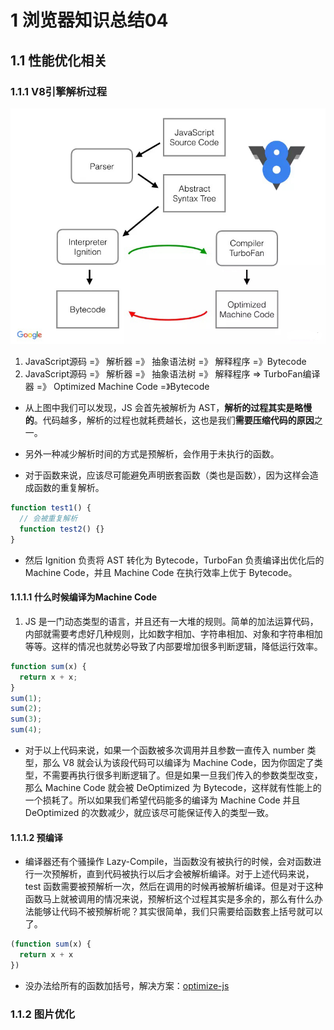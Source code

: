 # 1 浏览器知识总结04

## 1.1 性能优化相关

### 1.1.1 V8引擎解析过程

![v8-resolve-process](./img/v8-resolve.jpg)

1. JavaScript源码 =》 解析器 =》 抽象语法树 =》 解释程序 =》Bytecode
2. JavaScript源码 =》 解析器 =》 抽象语法树 =》 解释程序 => TurboFan编译器 =》 Optimized Machine Code =》Bytecode

- 从上图中我们可以发现，JS 会首先被解析为 AST，**解析的过程其实是略慢的**。代码越多，解析的过程也就耗费越长，这也是我们**需要压缩代码的原因**之一。

- 另外一种减少解析时间的方式是预解析，会作用于未执行的函数。

- 对于函数来说，应该尽可能避免声明嵌套函数（类也是函数），因为这样会造成函数的重复解析。

```js
function test1() {
  // 会被重复解析
  function test2() {}
}
```

- 然后 Ignition 负责将 AST 转化为 Bytecode，TurboFan 负责编译出优化后的 Machine Code，并且 Machine Code 在执行效率上优于 Bytecode。

#### 1.1.1.1 什么时候编译为Machine Code

1. JS 是一门动态类型的语言，并且还有一大堆的规则。简单的加法运算代码，内部就需要考虑好几种规则，比如数字相加、字符串相加、对象和字符串相加等等。这样的情况也就势必导致了内部要增加很多判断逻辑，降低运行效率。

```js
function sum(x) {
  return x + x;
}
sum(1);
sum(2);
sum(3);
sum(4);
```

- 对于以上代码来说，如果一个函数被多次调用并且参数一直传入 number 类型，那么 V8 就会认为该段代码可以编译为 Machine Code，因为你固定了类型，不需要再执行很多判断逻辑了。但是如果一旦我们传入的参数类型改变，那么 Machine Code 就会被 DeOptimized 为 Bytecode，这样就有性能上的一个损耗了。所以如果我们希望代码能多的编译为 Machine Code 并且 DeOptimized 的次数减少，就应该尽可能保证传入的类型一致。

#### 1.1.1.2 预编译

- 编译器还有个骚操作 Lazy-Compile，当函数没有被执行的时候，会对函数进行一次预解析，直到代码被执行以后才会被解析编译。对于上述代码来说，test 函数需要被预解析一次，然后在调用的时候再被解析编译。但是对于这种函数马上就被调用的情况来说，预解析这个过程其实是多余的，那么有什么办法能够让代码不被预解析呢？其实很简单，我们只需要给函数套上括号就可以了。

```js
(function sum(x) {
  return x + x
})
```

- 没办法给所有的函数加括号，解决方案：[optimize-js](https://github.com/nolanlawson/optimize-js)

### 1.1.2 图片优化

